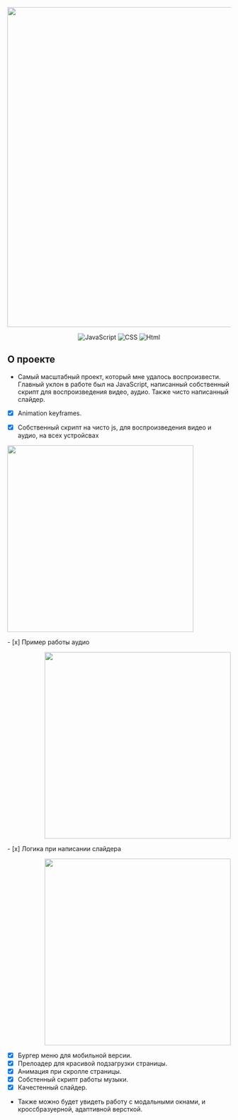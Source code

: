 <p align="center">
  <img src="https://i.ibb.co/LhgDCdC/Rectangle-6.png" alt="" width="720">
 </p>

<p align="center">
  <img src="https://img.shields.io/badge/-JavaScript-yellow" alt="JavaScript">
    <img src="https://img.shields.io/badge/-CSS-blueviolet" alt="CSS">
    <img src="https://img.shields.io/badge/-Html-orange" alt="Html">
</p>

## О проекте
  
-  Самый масштабный проект, который мне удалось воспроизвести. 
Главный уклон в работе был на JavaScript, написанный собственный скрипт для воспроизведения видео, аудио. 
Также чисто написанный слайдер. 
- [x] Animation keyframes.
- [x] Собственный скрипт на чисто js, для воспроизведения видео и аудио, на всех устройсвах


<p align="left">
  <img src="https://i.ibb.co/3vKfStD/91vw-XU9le-Dc.jpg" alt="" width="420"> 
 </p>
 - [x] Пример работы аудио


 <p align="right">
  <img src="https://i.ibb.co/FqCMHSy/7wov-Kuo31-MM.jpg" alt="" width="420"> 
 </p>
 - [x] Логика при написании слайдера


 <p align="right">
  <img src="https://i.ibb.co/PQGhBt4/87-Gzqzzj-Es4.jpg" alt="" width="420"> 
 </p>

- [x] Бургер меню для мобильной версии.
- [x] Прелоадер для красивой подзагрузки страницы.
- [x] Анимация при скролле страницы.
- [x] Собстенный скрипт работы музыки. 
- [x] Качестенный слайдер. 

-  Также можно будет увидеть работу с  модальными окнами, и кроссбразуерной, адаптивной версткой.


